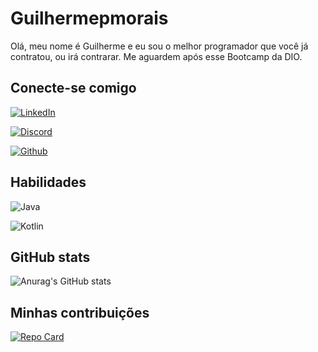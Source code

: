 # Guilhermepmorais
Olá, meu nome é Guilherme e eu sou o melhor programador que você já contratou, ou irá contrarar. Me aguardem após esse Bootcamp da DIO.

## Conecte-se comigo
[![LinkedIn](https://img.shields.io/badge/LinkedIn-000?style=for-the-badge&logo=linkedin&logoColor=0E76A8)](https://www.linkedin.com/in/guilherme-morais-09b01420a/)

[![Discord](https://img.shields.io/badge/Discord-000?style=for-the-badge&logo=discord)](https://discord.gg/6TP69yrG)

[![Github](https://img.shields.io/badge/Github-000?style=for-the-badge&logo=Github&logoColor=0E76A8)](https://github.com/GuilhermePMorais)

## Habilidades 
![Java](https://img.shields.io/badge/Java-000?style=for-the-badge&logo=java)

![Kotlin](https://img.shields.io/badge/Kotlin-000?style=for-the-badge&logo=Kotlin)

## GitHub stats
![Anurag's GitHub stats](https://github-readme-stats.vercel.app/api?username=Guilhermepmorais&theme=chartreuse-dark)

## Minhas contribuições 
[![Repo Card](https://github-readme-stats.vercel.app/api/pin/?username=Guilhermepmorais&repo=dio-lab-open-source&bg_color=000&border_color=white&show_icons=true&icon_color=7CFC00&title_color=7CFC00&text_color=FFF)](https://github.com/GuilhermePMorais/dio-lab-open-source)
